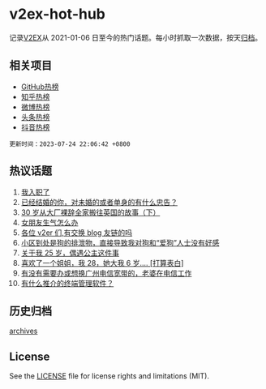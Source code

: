# v2ex-hot-hub

 记录[V2EX](https://www.v2ex.com/)从 2021-01-06 日至今的热门话题。每小时抓取一次数据，按天[归档](archives)。
 
 ## 相关项目

- [GitHub热榜](https://github.com/lonnyzhang423/github-hot-hub)
- [知乎热榜](https://github.com/lonnyzhang423/zhihu-hot-hub)
- [微博热榜](https://github.com/lonnyzhang423/weibo-hot-hub)
- [头条热榜](https://github.com/lonnyzhang423/toutiao-hot-hub)
- [抖音热榜](https://github.com/lonnyzhang423/douyin-hot-hub)


 `更新时间：2023-07-24 22:06:42 +0800`

## 热议话题

1. [我入职了](https://www.v2ex.com/t/959084)
1. [已经结婚的你，对未婚的或者单身的有什么忠告？](https://www.v2ex.com/t/959198)
1. [30 岁从大厂裸辞全家搬往英国的故事（下）](https://www.v2ex.com/t/959091)
1. [女朋友生气怎么办](https://www.v2ex.com/t/959053)
1. [各位 v2er 们,有交换 blog 友链的吗](https://www.v2ex.com/t/959167)
1. [小区到处是狗的排泄物，直接导致我对狗和“爱狗”人士没有好感](https://www.v2ex.com/t/959099)
1. [关于我 25 岁，偶遇公主这件事](https://www.v2ex.com/t/959112)
1. [喜欢了一个姐姐，我 28，她大我 6 岁.... [打算表白]](https://www.v2ex.com/t/959145)
1. [有没有需要办或想换广州电信宽带的，老婆在电信工作](https://www.v2ex.com/t/959100)
1. [有什么推介的终端管理软件？](https://www.v2ex.com/t/959114)

## 历史归档

[archives](archives)

## License

See the [LICENSE](LICENSE) file for license rights and limitations (MIT).
